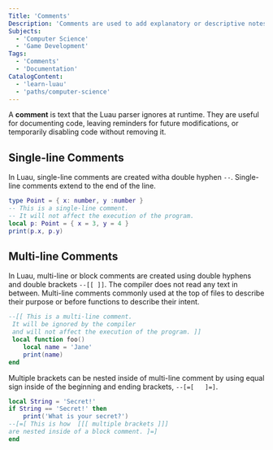 ```yaml
---
Title: 'Comments' 
Description: 'Comments are used to add explanatory or descriptive notes within a script or program.'
Subjects: 
  - 'Computer Science'
  - 'Game Development'
Tags: 
  - 'Comments'
  - 'Documentation'
CatalogContent: 
  - 'learn-luau'
  - 'paths/computer-science'
---
```


A **comment** is text that the Luau parser ignores at runtime. They are useful for documenting code, leaving reminders for future modifications, or temporarily disabling code without removing it.

## Single-line Comments

In Luau, single-line comments are created witha double hyphen `--`. Single-line comments extend to the end of the line.

```lua
type Point = { x: number, y :number }
-- This is a single-line comment.
-- It will not affect the execution of the program.
local p: Point = { x = 3, y = 4 }
print(p.x, p.y)
```

## Multi-line Comments

In Luau, multi-line or block comments are created using double hyphens and double brackets `--[[ ]]`. The compiler does not read any text in between. Multi-line comments commonly used at the top of files to describe their purpose or before functions to describe their intent.

```lua
--[[ This is a multi-line comment.
 It will be ignored by the compiler
 and will not affect the execution of the program. ]]
 local function foo()
    local name = 'Jane'
    print(name)
end
```

Multiple brackets can be nested inside of multi-line comment by using equal sign inside of the beginning and ending brackets, `--[=[   ]=]`.

```lua
local String = 'Secret!'
if String == 'Secret!' then
    print('What is your secret?') 
--[=[ This is how  [[[ multiple brackets ]]]
are nested inside of a block comment. ]=]
end
```